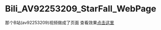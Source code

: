 # Bili_AV92253209_StarFall_WebPage
那个B站(av92253209)视频做成了页面
查看效果[点击这里](https://timemach2017.github.io/Bili_AV92253209_StarFall_WebPage/index.html)
